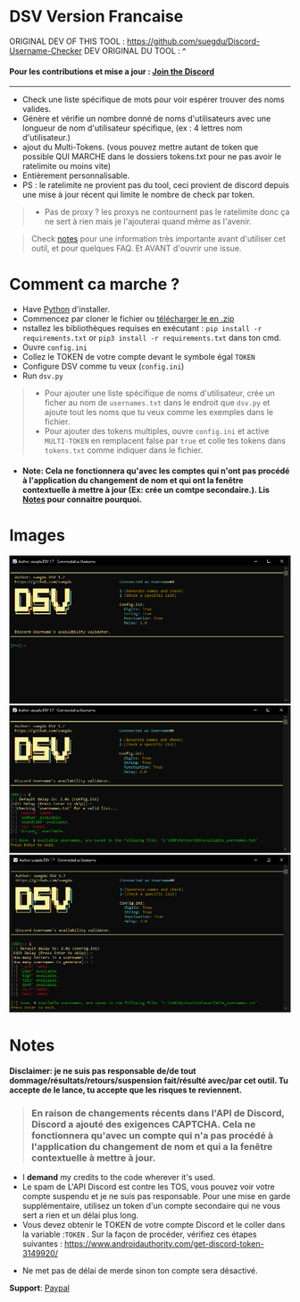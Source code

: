 # DSV Version Francaise
ORIGINAL DEV OF THIS TOOL : https://github.com/suegdu/Discord-Username-Checker
DEV ORIGINAL DU TOOL : ^
#### Pour les contributions et mise a jour : <a href="https://discord.gg/Bww4DvKA4Z">Join the Discord</a>
---
- Check une liste spécifique de mots pour voir espérer trouver des noms valides.
- Génère et vérifie un nombre donné de noms d'utilisateurs avec une longueur de nom d'utilisateur spécifique, (ex : 4 lettres nom d'utilisateur.)
- ajout du  Multi-Tokens. (vous pouvez mettre autant de token que possible QUI MARCHE dans le dossiers tokens.txt pour ne pas avoir le ratelimite ou moins vite)
- Entièrement personnalisable.
- PS : le ratelimite ne provient pas du tool, ceci provient de discord depuis une mise à jour récent qui limite le nombre de check par token.

> - Pas de proxy ? les proxys ne contournent pas le ratelimite donc ça ne sert à rien mais je l'ajouterai quand même as l'avenir.

 > Check <a href =#notes >notes</a> pour une information très importante avant d'utiliser cet outil, et pour quelques FAQ. Et AVANT d'ouvrir une issue.

# Comment ca marche ?
- Have <a href="https://www.python.org/">Python</a> d'installer.
- Commencez par cloner le fichier ou <a href="https://github.com/suegdu/DSV/archive/refs/heads/main.zip"> télécharger le en .zip</a>
- nstallez les bibliothèques requises en exécutant : ```pip install -r requirements.txt``` or `pip3 install -r requirements.txt` dans ton cmd.
- Ouvre `config.ini`
- Collez le TOKEN de votre compte devant le symbole égal `TOKEN`
- Configure DSV comme tu veux (`config.ini`)
- Run `dsv.py` 

> - Pour ajouter une liste spécifique de noms d'utilisateur, crée un ficher au nom de `usernames.txt` dans le endroit que `dsv.py` et ajoute tout les noms que tu veux comme les exemples dans le fichier.
> - Pour ajouter des tokens multiples, ouvre `config.ini` et active `MULTI-TOKEN` en remplacent false par `true` et colle tes tokens dans `tokens.txt` comme indiquer dans le fichier.

- #### Note: Cela ne fonctionnera qu'avec les comptes qui n'ont pas procédé à l'application du changement de nom et qui ont la fenêtre contextuelle à mettre à jour (Ex: crée un comtpe secondaire.). Lis <a href =#notes >Notes</a> pour connaitre pourquoi.

# Images
![](./images/img1.png)
![](./images/img2.png)
![](./images/img3.png)

# Notes
#### Disclaimer: je ne suis pas responsable de/de tout dommage/résultats/retours/suspension fait/résulté avec/par cet outil. Tu accepte de le lance, tu accepte que les risques te reviennent.


> ### En raison de changements récents dans l'API de Discord, Discord a ajouté des exigences CAPTCHA. Cela ne fonctionnera qu'avec un compte qui n'a pas procédé à l'application du changement de nom et qui a la fenêtre contextuelle à mettre à jour.

- I **demand** my credits to the code wherever it's used.
- Le spam de L'API Discord est contre les TOS, vous pouvez voir votre compte suspendu et je ne suis pas responsable. Pour une mise en garde supplémentaire, utilisez un token d'un compte secondaire qui ne vous sert a rien et un délai plus long.
- Vous devez obtenir le TOKEN de votre compte Discord et le coller dans la variable :`TOKEN` . Sur la façon de procéder, vérifiez ces étapes suivantes : https://www.androidauthority.com/get-discord-token-3149920/
<!-- (old)- Your account must receive the <a href="https://discord.com/blog/usernames">name change update</a> to use this tool or else you may face some bugs or an invalid continuation of an `Available` username.-->

<!-- (old)- If you kept getting an `Available` username message despite it being taken, that means you have either reached the limit (***API***) or your account didn't receive the update.-->
- Ne met pas de délai de merde sinon ton compte sera désactivé. 
<!-- - > #### This is a very early and LIMITED build you may face some bugs, unknown bugs. It may not work for you and work for some. But with your informing help, we can make it better. <a href="https://github.com/suegdu/DSV/issues/new">Open an issue here</a>. -->


**Support**: <a href="https://www.paypal.com/paypalme/suegdu">Paypal</a>
